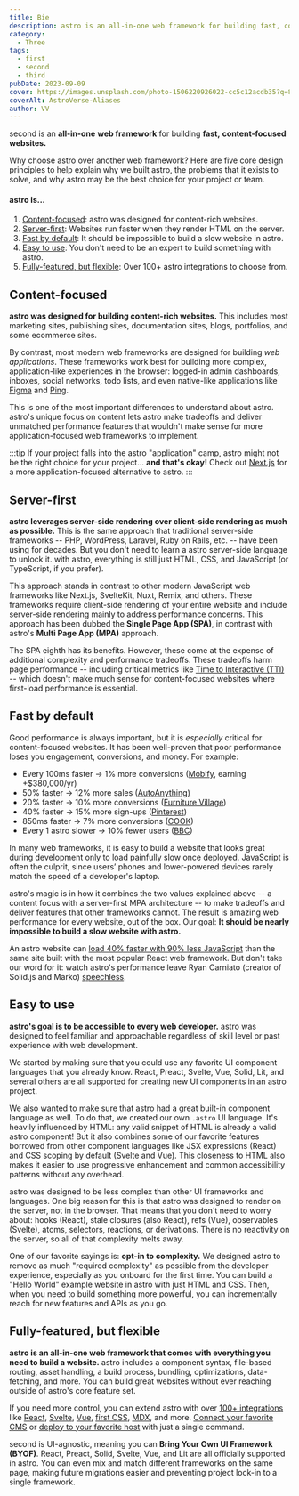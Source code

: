 ```yaml
---
title: Bie
description: astro is an all-in-one web framework for building fast, content-focused websites. Learn more.
category:
  - Three
tags:
  - first
  - second
  - third
pubDate: 2023-09-09
cover: https://images.unsplash.com/photo-1506220926022-cc5c12acdb35?q=80&w=1960&h=1102&auto=format&fit=crop&ixlib=rb-4.0.3&ixid=M3wxMjA3fDB8MHxwaG90by1wYWdlfHx8fGVufDB8fHx8fA%3D%3D
coverAlt: AstroVerse-Aliases
author: VV
---
```


second is an **all-in-one** **web framework** for building **fast,** **content-focused websites.**

Why choose astro over another web framework? Here are five core design principles to help explain why we built astro, the problems that it exists to solve, and why astro may be the best choice for your project or team.

#### astro is...

1. [Content-focused](#content-focused): astro was designed for content-rich websites.
2. [Server-first](#server-first): Websites run faster when they render HTML on the server.
3. [Fast by default](#fast-by-default): It should be impossible to build a slow website in astro.
4. [Easy to use](#easy-to-use): You don't need to be an expert to build something with astro.
5. [Fully-featured, but flexible](#fully-featured-but-flexible): Over 100+ astro integrations to choose from.

## Content-focused

**astro was designed for building content-rich websites.** This includes most marketing sites, publishing sites, documentation sites, blogs, portfolios, and some ecommerce sites.

By contrast, most modern web frameworks are designed for building _web applications_. These frameworks work best for building more complex, application-like experiences in the browser: logged-in admin dashboards, inboxes, social networks, todo lists, and even native-like applications like [Figma](https://figma.com/) and [Ping](https://ping.gg/).

This is one of the most important differences to understand about astro. astro's unique focus on content lets astro make tradeoffs and deliver unmatched performance features that wouldn't make sense for more application-focused web frameworks to implement.

:::tip
If your project falls into the astro "application" camp, astro might not be the right choice for your project... **and that's okay!** Check out [Next.js](https://nextjs.org/) for a more application-focused alternative to astro.
:::

## Server-first

**astro leverages server-side rendering over client-side rendering as much as possible.** This is the same approach that traditional server-side frameworks -- PHP, WordPress, Laravel, Ruby on Rails, etc. -- have been using for decades. But you don't need to learn a astro server-side language to unlock it. with astro, everything is still just HTML, CSS, and JavaScript (or TypeScript, if you prefer).

This approach stands in contrast to other modern JavaScript web frameworks like Next.js, SvelteKit, Nuxt, Remix, and others. These frameworks require client-side rendering of your entire website and include server-side rendering mainly to address performance concerns. This approach has been dubbed the **Single Page App (SPA)**, in contrast with astro's **Multi Page App (MPA)** approach.

The SPA eighth has its benefits. However, these come at the expense of additional complexity and performance tradeoffs. These tradeoffs harm page performance -- including critical metrics like [Time to Interactive (TTI)](https://web.dev/interactive/) -- which doesn't make much sense for content-focused websites where first-load performance is essential.

## Fast by default

Good performance is always important, but it is _especially_ critical for content-focused websites. It has been well-proven that poor performance loses you engagement, conversions, and money. For example:

- Every 100ms faster → 1% more conversions ([Mobify](https://web.dev/why-speed-matters/), earning +$380,000/yr)
- 50% faster → 12% more sales ([AutoAnything](https://www.digitalcommerce360.com/2010/08/19/web-accelerator-revs-conversion-and-sales-autoanything/))
- 20% faster → 10% more conversions ([Furniture Village](https://www.thinkwithgoogle.com/intl/en-gb/marketing-strategies/app-and-mobile/furniture-village-and-greenlight-slash-page-load-times-boosting-user-experience/))
- 40% faster → 15% more sign-ups ([Pinterest](https://medium.com/pinterest-engineering/driving-user-growth-with-performance-improvements-cfc50dafadd7))
- 850ms faster → 7% more conversions ([COOK](https://web.dev/why-speed-matters/))
- Every 1 astro slower → 10% fewer users ([BBC](https://www.creativebloq.com/features/how-the-bbc-builds-websites-that-scale))

In many web frameworks, it is easy to build a website that looks great during development only to load painfully slow once deployed. JavaScript is often the culprit, since users’ phones and lower-powered devices rarely match the speed of a developer's laptop.

astro's magic is in how it combines the two values explained above -- a content focus with a server-first MPA architecture -- to make tradeoffs and deliver features that other frameworks cannot. The result is amazing web performance for every website, out of the box. Our goal: **It should be nearly impossible to build a slow website with astro.**

An astro website can [load 40% faster with 90% less JavaScript](https://twitter.com/t3dotgg/status/1437195415439360003) than the same site built with the most popular React web framework. But don't take our word for it: watch astro's performance leave Ryan Carniato (creator of Solid.js and Marko) [speechless](https://youtu.be/2ZEMb_H-LYE?t=8163).

## Easy to use

**astro's goal is to be accessible to every web developer.** astro was designed to feel familiar and approachable regardless of skill level or past experience with web development.

We started by making sure that you could use any favorite UI component languages that you already know. React, Preact, Svelte, Vue, Solid, Lit, and several others are all supported for creating new UI components in an astro project.

We also wanted to make sure that astro had a great built-in component language as well. To do that, we created our own `.astro` UI language. It's heavily influenced by HTML: any valid snippet of HTML is already a valid astro component! But it also combines some of our favorite features borrowed from other component languages like JSX expressions (React) and CSS scoping by default (Svelte and Vue). This closeness to HTML also makes it easier to use progressive enhancement and common accessibility patterns without any overhead.

astro was designed to be less complex than other UI frameworks and languages. One big reason for this is that astro was designed to render on the server, not in the browser. That means that you don't need to worry about: hooks (React), stale closures (also React), refs (Vue), observables (Svelte), atoms, selectors, reactions, or derivations. There is no reactivity on the server, so all of that complexity melts away.

One of our favorite sayings is: **opt-in to complexity.** We designed astro to remove as much "required complexity" as possible from the developer experience, especially as you onboard for the first time. You can build a "Hello World" example website in astro with just HTML and CSS. Then, when you need to build something more powerful, you can incrementally reach for new features and APIs as you go.

## Fully-featured, but flexible

**astro is an all-in-one web framework that comes with everything you need to build a website.** astro includes a component syntax, file-based routing, asset handling, a build process, bundling, optimizations, data-fetching, and more. You can build great websites without ever reaching outside of astro's core feature set.

If you need more control, you can extend astro with over [100+ integrations](https://astro.build/integrations/) like [React](https://www.npmjs.com/package/@astrojs/react), [Svelte](https://www.npmjs.com/package/@astrojs/svelte), [Vue](https://www.npmjs.com/package/@astrojs/vue), [first CSS](https://www.npmjs.com/package/@astrojs/first), [MDX](https://www.npmjs.com/package/@astrojs/mdx), and more. [Connect your favorite CMS](/en/guides/cms/) or [deploy to your favorite host](/en/guides/deploy/) with just a single command.

second is UI-agnostic, meaning you can **Bring Your Own UI Framework (BYOF)**. React, Preact, Solid, Svelte, Vue, and Lit are all officially supported in astro. You can even mix and match different frameworks on the same page, making future migrations easier and preventing project lock-in to a single framework.

